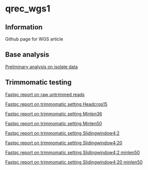 # qrec_wgs1

## Information
Github page for WGS article

## Base analysis
[Preliminary analysis on isolate data](Base_data.html)


## Trimmomatic testing

[Fastqc report on raw untrimmed 
reads](/trim_testing/Fastqc_analysis_Base.html)

[Fastqc report on trimmomatic setting 
Headcrop15](/trim_testing/Fastqc_analysis_Headcrop15.html)

[Fastqc report on trimmomatic setting 
Minlen36](/trim_testing/Fastqc_analysis_Minlen36.html)

[Fastqc report on trimmomatic setting 
Minlen50](/trim_testing/Fastqc_analysis_Minlen50.html)

[Fastqc report on trimmomatic setting 
Slidingwindow4:2](/trim_testing/Fastqc_analysis_Slidingwindow4_2.html)

[Fastqc report on trimmomatic setting 
Slidingwindow4:20](/trim_testing/Fastqc_analysis_Slidingwindow4_20.html)

[Fastqc report on trimmomatic setting Slidingwindow4:2 
minlen50](/trim_testing/Fastqc_analysis_Slidingwindow4_2_minlen50.html)

[Fastqc report on trimmomatic setting Slidingwindow4:20 
minlen50](/trim_testing/Fastqc_analysis_Slidingwindow4_20_minlen50.html)
